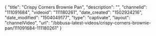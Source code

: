 {
    "title": "Crispy Corners Brownie Pan",
    "description": "",
    "channelid": "111091684",
    "videoid": "111180261",
    "date_created": "1502924216",
    "date_modified": "1504049177",
    "type": "captivate",
    "layout": "channelVideo",
    "url": "\/bbbusa-latest-videos\/crispy-corners-brownie-pan\/111091684-111180261"
}